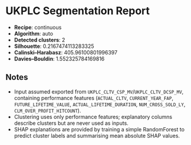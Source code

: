 # UKPLC Segmentation Report

- **Recipe**: continuous
- **Algorithm**: auto
- **Detected clusters**: 2
- **Silhouette**: 0.2167474113283325
- **Calinski–Harabasz**: 405.96100801996397
- **Davies–Bouldin**: 1.552325784169816

## Notes
- Input assumed exported from `UKPLC_CLTV_CSP_MV`/`UKPLC_CLTV_DCSP_MV`, containing performance features
  (`ACTUAL_CLTV`, `CURRENT_YEAR_FAP`, `FUTURE_LIFETIME_VALUE`, `ACTUAL_LIFETIME_DURATION`, `NUM_CROSS_SOLD_LY`, `CLM_OVER_PROFIT_HITCOUNT`).
- Clustering uses only performance features; explanatory columns describe clusters but are never used as inputs.
- SHAP explanations are provided by training a simple RandomForest to predict cluster labels and summarising mean absolute SHAP values.
